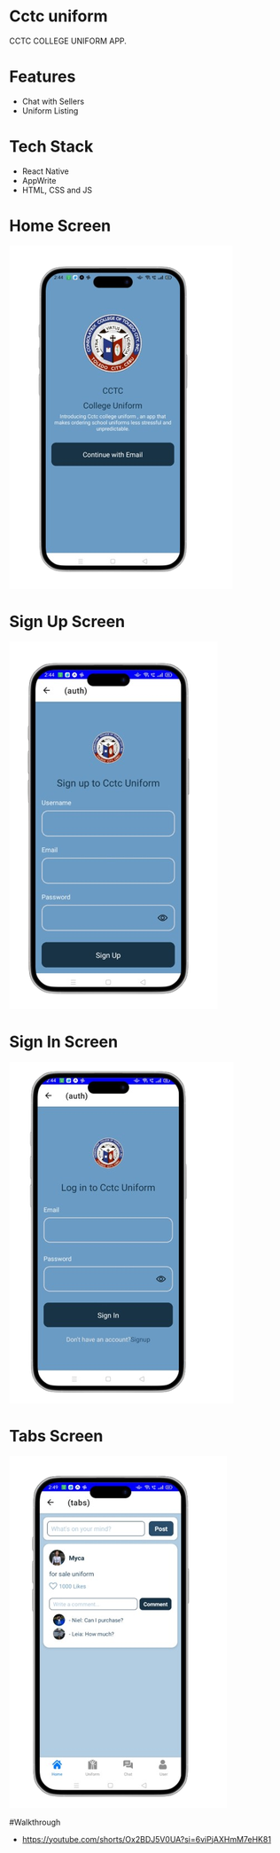 # Cctc uniform
CCTC COLLEGE UNIFORM APP.

# Features
* Chat with Sellers
* Uniform Listing

# Tech Stack
* React Native
* AppWrite
* HTML, CSS and JS

# Home Screen
<img src="assets/images/screenshot/onboarding.png">  

# Sign Up Screen
<img src="assets/images/screenshot/signup.png">  

# Sign In Screen
<img src="assets/images/screenshot/login.png">  

# Tabs Screen
<img src="assets/images/screenshot/tabs.png">  

#Walkthrough
* https://youtube.com/shorts/Ox2BDJ5V0UA?si=6viPjAXHmM7eHK81
